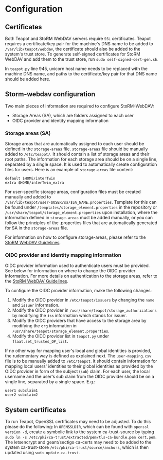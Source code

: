 # Configuration

## Certificates

Both Teapot and StoRM WebDAV servers require `SSL` certificates. Teapot requires
a certificate/key pair for the machine's DNS name to be added to `/var/lib/teapot/webdav`,
the certificate should also be added to the system's trust store. To generate self-signed
certificates for StoRM WebDAV and add them to the trust store, run
`sudo self-signed-cert-gen.sh`.

In `teapot.py` line 945, uvicorn host name needs to be replaced with the machine DNS name,
and paths to the certificate/key pair for that DNS name should be added here.

## Storm-webdav configuration

Two main pieces of information are required to configure StoRM-WebDAV:

- Storage Areas (SA), which are folders assigned to each user
- OIDC provider and identity mapping information

### Storage areas (SA)

Storage areas that are automatically assigned to each user should be defined in the
`storage-areas` file. `storage-areas` file should be manually added to `/etc/teapot/`.
It should contain a list of storage areas and their root paths. The information for
each storage area should be on a single line, separated by a single space. It is used
to automatically create configuration files for users. Here is an example of
`storage-areas` file content:
```
default $HOME/interTwin
extra $HOME/interTwin_extra
```

For user-specific storage areas, configuration files must be created manually and
added to `/var/lib/teapot/user-$USER/sa/$SA_NAME.properties`.
Template for this can be found under `/templates/storage_element.properties` in
the repository or `/usr/share/teapot/storage_element.properties` upon installation,
where the information defined in `storage-areas` must be added manually, or you
can follow the principles of the .properties files that are automatically generated
for SA in the `storage-areas` file.

For information on how to configure storage-areas, please refer to the
[StoRM WebDAV Guidelines](https://github.com/italiangrid/storm-webdav/blob/master/doc/storage-area-configuration.md).

### OIDC provider and identity mapping information

OIDC provider information used to authenticate users must be provided. See below
for information on where to change the OIDC provider information. For more
details on authentication to the storage areas, refer to the
[StoRM WebDAV Guidelines](https://github.com/italiangrid/storm-webdav/blob/master/doc/storage-area-configuration.md).

To configure the OIDC provider information, make the following changes:

1. Modify the OIDC provider in `/etc/teapot/issuers` by changing the `name`
   and `issuer` information.
2. Modify the OIDC provider in `/usr/share/teapot/storage_authorizations` by
   modifying the `iss` information which stands for issuer.
3. Modify the OIDC providers that have access to the storage area by modifying
   the `org` information in `/usr/share/teapot/storage_element.properties`.
4. Modify the OIDC provider list in `teapot.py` under `flaat.set_trusted_OP_list`.

If no other way for mapping user's local and global identities is provided, the
rudementary way is defined as explained next. The `user-mapping.csv` file is to
be manually added to `/etc/teapot`. It should contain information for mapping local
users' identities to their global identities as provided by the OIDC provider in form
of the subject (`sub`) claim. For each user, the local username and the user's sub
claim from the OIDC provider should be on a single line, separated by a single space.
E.g.:

```
user1 subclaim1
user2 subclaim2
```

## System certificates

To run Teapot, OpenSSL certificates may need to be adjusted. To do this please do the
following: In `OPENSSLDIR`, which can be found with `openssl version -d`, create a
symbolic link to the system ca-trust-source by typing
`sudo ln -s /etc/pki/ca-trust/extracted/pem/tls-ca-bundle.pem cert.pem`.
The letsencrypt and geant/sectigo ca-certs may need to be added to the system
ca-trust-store `/etc/pki/ca-trust/source/anchors`, which is then updated using
`sudo update-ca-trust`.
